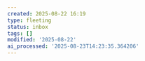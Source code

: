```yaml
---
created: 2025-08-22 16:19
type: fleeting
status: inbox
tags: []
modified: '2025-08-22'
ai_processed: '2025-08-23T14:23:35.364206'
---
```

